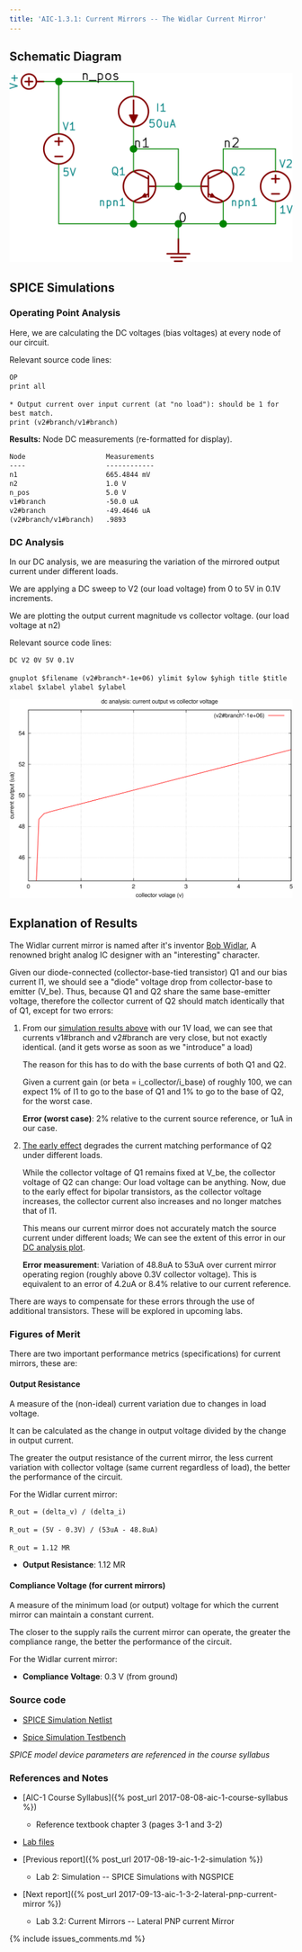 ```yaml
---
title: 'AIC-1.3.1: Current Mirrors -- The Widlar Current Mirror' 
---
```


## Schematic Diagram

![Widlar Current Mirror Schematic](/linked_files/2017-09-09-aic-1-3-1-widlar-current-mirror_1.svg)

## SPICE Simulations 

### Operating Point Analysis <a name="operating-point-analysis-section">

Here, we are calculating the DC voltages (bias voltages) at every node of our
circuit.

Relevant source code lines:

~~~
OP                      
print all               

* Output current over input current (at "no load"): should be 1 for best match.
print (v2#branch/v1#branch)         
~~~

**Results:** Node DC measurements (re-formatted for display). 

~~~
Node                    Measurements
----                    ------------
n1                      665.4844 mV
n2                      1.0 V
n_pos                   5.0 V
v1#branch               -50.0 uA
v2#branch               -49.4646 uA
(v2#branch/v1#branch)   .9893
~~~

### DC Analysis <a name="dc-analysis-section">

In our DC analysis, we are measuring the variation of the mirrored output current 
under different loads.

We are applying a DC sweep to V2 (our load voltage) from 0 to 5V in 0.1V 
increments. 

We are plotting the output current magnitude vs collector voltage. 
(our load voltage at n2)

Relevant source code lines:

~~~
DC V2 0V 5V 0.1V

gnuplot $filename (v2#branch*-1e+06) ylimit $ylow $yhigh title $title xlabel $xlabel ylabel $ylabel 
~~~

![Widlar Current Mirror Simulation DC](/linked_files/2017-09-09-aic-1-3-1-widlar-current-mirror_2.svg)

## Explanation of Results

The Widlar current mirror is named after it's inventor [Bob Widlar](https://en.wikipedia.org/wiki/Bob_Widlar),
A renowned bright analog IC designer with an "interesting" character.

Given our diode-connected (collector-base-tied transistor) Q1 and our bias
current I1, we should see a "diode" voltage drop from collector-base to emitter
(V_be). Thus, because Q1 and Q2 share the same base-emitter voltage, therefore
the collector current of Q2 should match identically that of Q1, except for two
errors:

1. From our [simulation results above](#operating-point-analysis-section) with
    our 1V load, we can see that currents v1\#branch and v2\#branch are very
    close, but not exactly identical. (and it gets worse as soon as we
    "introduce" a load) 
    
    The reason for this has to do with the base currents of both Q1 and Q2.

    Given a current gain (or beta = i_collector/i_base) of roughly 100, we can
    expect 1% of I1 to go to the base of Q1 and 1% to go to the base of Q2, for
    the worst case.

    **Error (worst case)**: 2% relative to the current source reference, or 1uA in our case.

2. [The early effect](https://en.wikipedia.org/wiki/Early_effect) degrades the
    current matching performance of Q2 under different loads.

    While the collector voltage of Q1 remains fixed at V_be, the collector
    voltage of Q2 can change: Our load voltage can be anything. Now, due to
    the early effect for bipolar transistors, as the collector voltage
    increases, the collector current also increases and no longer matches that
    of I1. 
    
    This means our current mirror does not accurately match the source 
    current under different loads; We can see the extent of this error in our
    [DC analysis plot](#dc-analysis-section).

    **Error measurement**: Variation of 48.8uA to 53uA over current mirror operating
    region (roughly above 0.3V collector voltage). 
    This is equivalent to an error of 4.2uA or 8.4% relative to our current 
    reference. 

There are ways to compensate for these errors through the use of additional
transistors. These will be explored in upcoming labs.

### Figures of Merit 

There are two important performance metrics (specifications) for current mirrors,
these are:

#### Output Resistance 

A measure of the (non-ideal) current variation due to changes in load voltage.  

It can be calculated as the change in output voltage divided by the change in
output current.

The greater the output resistance of the current mirror, the less current 
variation with collector voltage (same current regardless of load), the better
the performance of the circuit.

For the Widlar current mirror:

~~~
R_out = (delta_v) / (delta_i)

R_out = (5V - 0.3V) / (53uA - 48.8uA)

R_out = 1.12 MR
~~~

* **Output Resistance**: 1.12 MR

#### Compliance Voltage (for current mirrors)

A measure of the minimum load (or output) voltage for which the current mirror 
can maintain a constant current. 

The closer to the supply rails the current mirror can operate, the greater the 
compliance range, the better the performance of the circuit.

For the Widlar current mirror: 

* **Compliance Voltage**: 0.3 V (from ground)

### Source code

* [SPICE Simulation Netlist](https://github.com/camilotejeiro/aic_1_lab/blob/master/lab_assignments/3_current_mirrors/1_widlar_current_mirror/widlar_current_mirror_simulation_netlist.spice)

* [Spice Simulation Testbench](https://github.com/camilotejeiro/aic_1_lab/blob/master/lab_assignments/3_current_mirrors/1_widlar_current_mirror/widlar_current_mirror_simulation_testbench.spice)

_SPICE model device parameters are referenced in the course syllabus_ 

### References and Notes

* [AIC-1 Course Syllabus]({% post_url 2017-08-08-aic-1-course-syllabus %})
    + Reference textbook chapter 3 (pages 3-1 and 3-2)

* [Lab files](https://github.com/camilotejeiro/aic_1_lab/tree/master/lab_assignments/3_current_mirrors/1_widlar_current_mirror)

* [Previous report]({% post_url 2017-08-19-aic-1-2-simulation %})
    + Lab 2: Simulation -- SPICE Simulations with NGSPICE

* [Next report]({% post_url 2017-09-13-aic-1-3-2-lateral-pnp-current-mirror %})
    + Lab 3.2: Current Mirrors -- Lateral PNP current Mirror

{% include issues_comments.md %}
